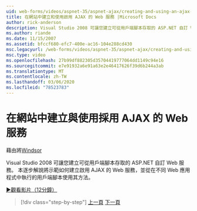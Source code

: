 ```yaml
---
uid: web-forms/videos/aspnet-35/aspnet-ajax/creating-and-using-an-ajax-enabled-web-service-in-a-web-site
title: 在網站中建立和使用啟用 AJAX 的 Web 服務 |Microsoft Docs
author: rick-anderson
description: Visual Studio 2008 可讓您建立可從用戶端腳本存取的 ASP.NET 自訂 Web 服務。 本逐步解說將示範如何建立 AJ 。
ms.author: riande
ms.date: 11/15/2007
ms.assetid: bfccf680-efc7-400e-ac16-104e288cd430
msc.legacyurl: /web-forms/videos/aspnet-35/aspnet-ajax/creating-and-using-an-ajax-enabled-web-service-in-a-web-site
msc.type: video
ms.openlocfilehash: 27b99df882305d35704419777064dd1149c94e16
ms.sourcegitcommit: e7e91932a6e91a63e2e46417626f39d6b244a3ab
ms.translationtype: MT
ms.contentlocale: zh-TW
ms.lasthandoff: 03/06/2020
ms.locfileid: "78523783"
---
```

# <a name="creating-and-using-an-ajax-enabled-web-service-in-a-web-site"></a>在網站中建立與使用採用 AJAX 的 Web 服務

藉由將[Windsor](https://twitter.com/robwindsor)

Visual Studio 2008 可讓您建立可從用戶端腳本存取的 ASP.NET 自訂 Web 服務。 本逐步解說將示範如何建立啟用 AJAX 的 Web 服務，並從在不同 Web 應用程式中執行的用戶端腳本使用其方法。

[&#9654;觀看影片（12分鐘）](https://channel9.msdn.com/Blogs/ASP-NET-Site-Videos/creating-and-using-an-ajax-enabled-web-service-in-a-web-site)

> [!div class="step-by-step"]
> [上一頁](adding-ajax-functionality-to-an-existing-aspnet-page.md)
> [下一頁](aspnet-ajax-a-demonstration-of-aspnet-ajax.md)
